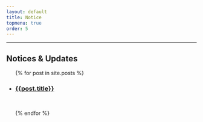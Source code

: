 ```yaml
---
layout: default
title: Notice
topmenu: true
order: 5
---
```


<hr>

<h2>Notices & Updates</h2>
<ul class="list-group">
{% for post in site.posts %}

<li class="list-group"><h3><a href="{{ siteurl }}{{site.baseurl}}{{ post.url }}">{{post.title}}</a></h3></li>
<br>

{% endfor %}
</ul>